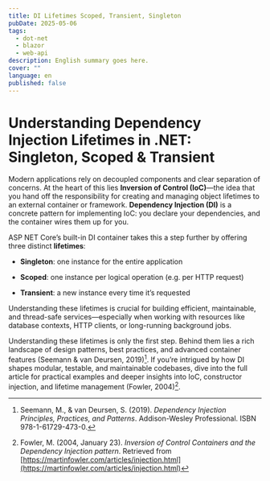 ```yaml
---
title: DI Lifetimes Scoped, Transient, Singleton
pubDate: 2025-05-06
tags:
  - dot-net
  - blazor
  - web-api
description: English summary goes here.
cover: "" 
language: en
published: false
---
```




# Understanding Dependency Injection Lifetimes in .NET: Singleton, Scoped & Transient

Modern applications rely on decoupled components and clear separation of concerns. At the heart of this lies **Inversion of Control (IoC)**—the idea that you hand off the responsibility for creating and managing object lifetimes to an external container or framework. **Dependency Injection (DI)** is a concrete pattern for implementing IoC: you declare your dependencies, and the container wires them up for you.

ASP NET Core’s built-in DI container takes this a step further by offering three distinct **lifetimes**:

- **Singleton**: one instance for the entire application

- **Scoped**: one instance per logical operation (e.g. per HTTP request)

- **Transient**: a new instance every time it’s requested


Understanding these lifetimes is crucial for building efficient, maintainable, and thread-safe services—especially when working with resources like database contexts, HTTP clients, or long-running background jobs.



Understanding these lifetimes is only the first step. Behind them lies a rich landscape of design patterns, best practices, and advanced container features (Seemann & van Deursen, 2019)[^1]. If you’re intrigued by how DI shapes modular, testable, and maintainable codebases, dive into the full article for practical examples and deeper insights into IoC, constructor injection, and lifetime management (Fowler, 2004)[^2].


[^1]: Seemann, M., & van Deursen, S. (2019). _Dependency Injection Principles, Practices, and Patterns_. Addison-Wesley Professional. ISBN 978-1-61729-473-0.

[^2]:Fowler, M. (2004, January 23). _Inversion of Control Containers and the Dependency Injection pattern_. Retrieved from [https://martinfowler.com/articles/injection.html](https://martinfowler.com/articles/injection.html)
